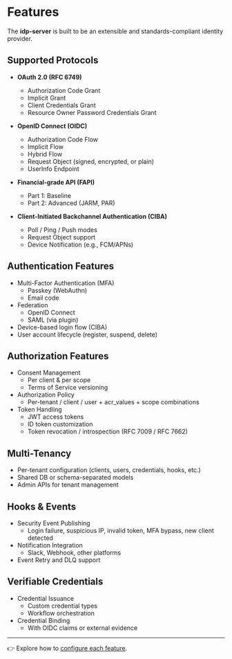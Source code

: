 # Features

The **idp-server** is built to be an extensible and standards-compliant identity provider.

## Supported Protocols

- **OAuth 2.0 (RFC 6749)**
    - Authorization Code Grant
    - Implicit Grant
    - Client Credentials Grant
    - Resource Owner Password Credentials Grant

- **OpenID Connect (OIDC)**
    - Authorization Code Flow
    - Implicit Flow
    - Hybrid Flow
    - Request Object (signed, encrypted, or plain)
    - UserInfo Endpoint

- **Financial-grade API (FAPI)**
    - Part 1: Baseline
    - Part 2: Advanced (JARM, PAR)

- **Client-Initiated Backchannel Authentication (CIBA)**
    - Poll / Ping / Push modes
    - Request Object support
    - Device Notification (e.g., FCM/APNs)

## Authentication Features

- Multi-Factor Authentication (MFA)
    - Passkey (WebAuthn)
    - Email code
- Federation
    - OpenID Connect
    - SAML (via plugin)
- Device-based login flow (CIBA)
- User account lifecycle (register, suspend, delete)

## Authorization Features

- Consent Management
    - Per client & per scope
    - Terms of Service versioning
- Authorization Policy
    - Per-tenant / client / user + acr_values + scope combinations
- Token Handling
    - JWT access tokens
    - ID token customization
    - Token revocation / introspection (RFC 7009 / RFC 7662)

## Multi-Tenancy

- Per-tenant configuration (clients, users, credentials, hooks, etc.)
- Shared DB or schema-separated models
- Admin APIs for tenant management

## Hooks & Events

- Security Event Publishing
    - Login failure, suspicious IP, invalid token, MFA bypass, new client detected
- Notification Integration
    - Slack, Webhook, other platforms
- Event Retry and DLQ support

## Verifiable Credentials

- Credential Issuance
    - Custom credential types
    - Workflow orchestration
- Credential Binding
    - With OIDC claims or external evidence

---

👉 Explore how to [configure each feature](../configuration/index.md).
